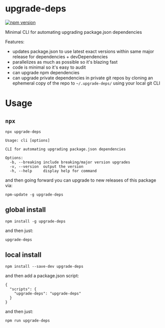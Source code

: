 # upgrade-deps

[![npm version](https://badge.fury.io/js/upgrade-deps.svg)](https://badge.fury.io/js/upgrade-deps)

Minimal CLI for automating upgrading package.json dependencies

Features:
- updates package.json to use latest exact versions within same major release for dependencies + devDependencies
- parallelizes as much as possible so it's blazing fast
- code is minimal so it's easy to audit
- can upgrade npm dependencies
- can upgrade private dependencies in private git repos by cloning an ephemeral copy of the repo to `~/.upgrade-deps/` using your local git CLI

# Usage

## `npx`

```
npx upgrade-deps
```

```
Usage: cli [options]

CLI for automating upgrading package.json dependencies

Options:
  -b, --breaking include breaking/major version upgrades
  -v, --version  output the version
  -h, --help     display help for command
```

and then going forward you can upgrade to new releases of this package via:

```
npm-update -g upgrade-deps
```

## global install

```
npm install -g upgrade-deps
```

and then just:

```
upgrade-deps
```

## local install

```
npm install --save-dev upgrade-deps
```

and then add a package.json script:

```
{
  "scripts": {
    "upgrade-deps": "upgrade-deps"
  }
}
```

and then just:

```
npm run upgrade-deps
```
